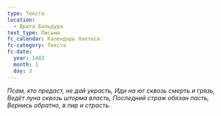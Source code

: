 ```yaml
---
type: Текста
location:
  - Врата Бальдура
text_type: Письма
fc_calendar: Календарь Хаптоса
fc-category: Текста
fc-date:
  year: 1483
  month: 1
  day: 3
---
```

*Псам, кто предаст, не дай украсть,
Иди на юг сквозь смерть и грязь,
Ведёт луна сквозь шторма власть,
Последний страж обязан пасть,
Вернись обратно, в пир и страсть.*